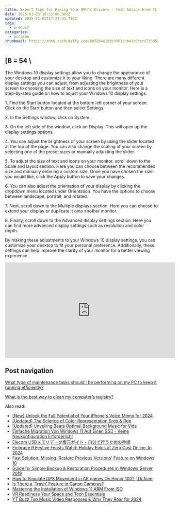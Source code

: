 ```yaml
---
title: Expert Tips for Fixing Your GPU's Drivers - Tech Advice From YL Software
date: 2025-01-03T18:53:06.087Z
updated: 2025-01-05T17:27:33.736Z
tags:
  - product
categories:
  - pcclean
thumbnail: https://thmb.techidaily.com/6038b4e1d0b30613cb41c0ccc8733d5ac9ac78f0122128d3845aaea9056bae9f.jpg
---
```


## \[B = 54 \

The Windows 10 display settings allow you to change the appearance of your desktop and customize it to your liking. There are many different display settings you can adjust, from adjusting the brightness of your screen to choosing the size of text and icons on your monitor. Here is a step-by-step guide on how to adjust your Windows 10 display settings. 

1\. Find the Start button located at the bottom left corner of your screen. Click on the Start button and then select Settings.

2\. In the Settings window, click on System.

3\. On the left side of the window, click on Display. This will open up the display settings options. 

4\. You can adjust the brightness of your screen by using the slider located at the top of the page. You can also change the scaling of your screen by selecting one of the preset sizes or manually adjusting the slider.

5\. To adjust the size of text and icons on your monitor, scroll down to the Scale and layout section. Here you can choose between the recommended size and manually entering a custom size. Once you have chosen the size you would like, click the Apply button to save your changes.

6\. You can also adjust the orientation of your display by clicking the dropdown menu located under Orientation. You have the options to choose between landscape, portrait, and rotated.

7\. Next, scroll down to the Multiple displays section. Here you can choose to extend your display or duplicate it onto another monitor.

8\. Finally, scroll down to the Advanced display settings section. Here you can find more advanced display settings such as resolution and color depth. 

By making these adjustments to your Windows 10 display settings, you can customize your desktop to fit your personal preference. Additionally, these settings can help improve the clarity of your monitor for a better viewing experience.

<!-- affiliate ads begin -->
<iframe width="560" height="315" src="https://www.youtube.com/embed/_dOmuXhsV6Y?si=aT6vgPbDx4ajjvdr" title="YouTube video player" frameborder="0" allow="accelerometer; autoplay; clipboard-write; encrypted-media; gyroscope; picture-in-picture; web-share" referrerpolicy="strict-origin-when-cross-origin" allowfullscreen></iframe>
<!-- affiliate ads end -->

## Post navigation

[What type of maintenance tasks should I be performing on my PC to keep it running efficiently?](https://tools.techidaily.com/pcclean/products/)

[What is the best way to clean my computer’s registry?](https://tools.techidaily.com/pcclean/products/)

<ins class="adsbygoogle"
     style="display:block"
     data-ad-format="autorelaxed"
     data-ad-client="ca-pub-7571918770474297"
     data-ad-slot="1223367746"></ins>

<ins class="adsbygoogle"
     style="display:block"
     data-ad-client="ca-pub-7571918770474297"
     data-ad-slot="8358498916"
     data-ad-format="auto"
     data-full-width-responsive="true"></ins>

<span class="atpl-alsoreadstyle">Also read:</span>
<div><ul>
<li><a href="https://remote-screen-capture.techidaily.com/new-unlock-the-full-potential-of-your-iphones-voice-memo-for-2024/"><u>[New] Unlock the Full Potential of Your iPhone's Voice Memo for 2024</u></a></li>
<li><a href="https://some-guidance.techidaily.com/updated-the-science-of-color-representation-srgb-and-rgb/"><u>[Updated] The Science of Color Representation Srgb & Rgb</u></a></li>
<li><a href="https://some-skills.techidaily.com/updated-unveiling-beats-optimal-background-music-for-vids/"><u>[Updated] Unveiling Beats Optimal Background Music for Vids</u></a></li>
<li><a href="https://discover-bits.techidaily.com/einfache-migration-von-windows-11-auf-einen-ssd-keine-neukonfiguration-erforderlich/"><u>Einfache Migration Von Windows 11 Auf Einen SSD - Keine Neukonfiguration Erforderlich!</u></a></li>
<li><a href="https://discover-bits.techidaily.com/elecom-usb/"><u>Elecom USBメモリデータ復元ガイド - 自分で行うための手順</u></a></li>
<li><a href="https://facebook-video-footage.techidaily.com/embrace-9-festive-feasts-watch-holiday-epics-at-zero-cost-online-in-2024/"><u>Embrace 9 Festive Feasts Watch Holiday Epics at Zero Cost Online, In 2024</u></a></li>
<li><a href="https://discover-bits.techidaily.com/fast-solution-missing-restore-previous-versions-feature-on-windows-10/"><u>Fast Solution: Missing 'Restore Previous Versions' Feature on Windows 10</u></a></li>
<li><a href="https://discover-bits.techidaily.com/guide-for-simple-backup-and-restoration-procedures-in-windows-server-2019/"><u>Guide for Simple Backup & Restoration Procedures in Windows Server 2019</u></a></li>
<li><a href="https://fake-location.techidaily.com/how-to-simulate-gps-movement-in-ar-games-on-honor-100-drfone-by-drfone-virtual-android/"><u>How to Simulate GPS Movement in AR games On Honor 100? | Dr.fone</u></a></li>
<li><a href="https://discover-bits.techidaily.com/is-there-a-trash-feature-in-canon-cameras/"><u>Is There a 'Trash' Feature in Canon Cameras?</u></a></li>
<li><a href="https://windows11.techidaily.com/mastering-the-installation-of-windows-11-arm-from-iso/"><u>Mastering the Installation of Windows 11 ARM From ISO</u></a></li>
<li><a href="https://fox-blue.techidaily.com/vr-readiness-your-space-and-tech-essentials/"><u>VR Readiness Your Space and Tech Essentials</u></a></li>
<li><a href="https://youtube-tips.techidaily.com/zz-top-music-video-responses-and-why-they-roar-for-2024/"><u>YT Buzz Top Music Video Responses & Why They Roar for 2024</u></a></li>
</ul></div>


